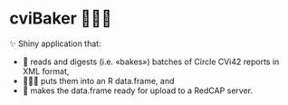 # cviBaker 👨🏻‍🍳
✨ Shiny application that:
- 🥪 reads and digests (i.e. «bakes») batches of Circle CVi42 reports in XML format,
- 👨🏻‍🍳 puts them into an R data.frame, and
- 🛜 makes the data.frame ready for upload to a RedCAP server.
